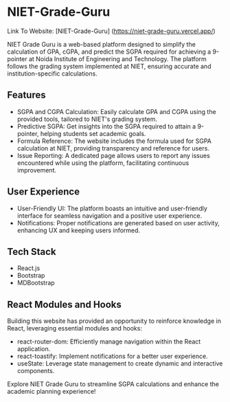 # NIET-Grade-Guru
Link To Website: [NIET-Grade-Guru] (https://niet-grade-guru.vercel.app/)

NIET Grade Guru is a web-based platform designed to simplify the calculation of GPA, cGPA, and predict the SGPA required for achieving a 9-pointer at Noida Institute of Engineering and Technology. The platform follows the grading system implemented at NIET, ensuring accurate and institution-specific calculations.

## Features

- SGPA and CGPA Calculation: Easily calculate GPA and CGPA using the provided tools, tailored to NIET's grading system.
- Predictive SGPA: Get insights into the SGPA required to attain a 9-pointer, helping students set academic goals.
- Formula Reference: The website includes the formula used for SGPA calculation at NIET, providing transparency and reference for users.
- Issue Reporting: A dedicated page allows users to report any issues encountered while using the platform, facilitating continuous improvement.

## User Experience

- User-Friendly UI: The platform boasts an intuitive and user-friendly interface for seamless navigation and a positive user experience.
- Notifications: Proper notifications are generated based on user activity, enhancing UX and keeping users informed.

## Tech Stack

- React.js
- Bootstrap
- MDBootstrap

## React Modules and Hooks

Building this website has provided an opportunity to reinforce knowledge in React, leveraging essential modules and hooks:

- react-router-dom: Efficiently manage navigation within the React application.
- react-toastify: Implement notifications for a better user experience.
- useState: Leverage state management to create dynamic and interactive components.

Explore NIET Grade Guru to streamline SGPA calculations and enhance the academic planning experience!
